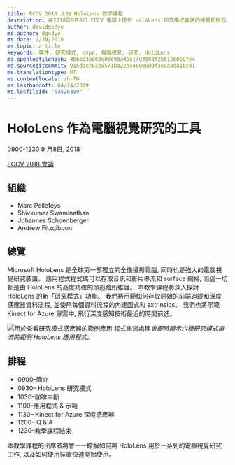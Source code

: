 ```yaml
---
title: ECCV 2018 上的 HoloLens 教學課程
description: 在2018年9月8日 ECCV 會議上提供 HoloLens 研究模式會話的總覽和排程。
author: davidgedye
ms.author: dgedye
ms.date: 2/28/2018
ms.topic: article
keywords: 事件, 研究模式, cvpr, 電腦視覺, 研究, HoloLens
ms.openlocfilehash: 4bbb33b668e09c90a46e17d390df2b615b0687e4
ms.sourcegitcommit: 915d3cc63a5571ba22ac4608589f3eca8da1bc81
ms.translationtype: MT
ms.contentlocale: zh-TW
ms.lasthandoff: 04/24/2019
ms.locfileid: "63526399"
---
```

# <a name="hololens-as-a-tool-for-computer-vision-research"></a>HoloLens 作為電腦視覺研究的工具
0900-1230 9 月8日, 2018

[ECCV 2018 會議](https://eccv2018.org)

## <a name="organizers"></a>組織
* Marc Pollefeys
* Shivkumar Swaminathan
* Johannes Schoenberger
* Andrew Fitzgibbon

## <a name="overview"></a>總覽
Microsoft HoloLens 是全球第一部獨立的全像攝影電腦, 同時也是強大的電腦視覺研究裝置。
應用程式程式碼可以存取音訊和影片串流和 surface 網格, 而這一切都是由 HoloLens 的高度精確的頭追蹤所維護。 本教學課程將深入探討 HoloLens 的新「研究模式」功能。
我們將示範如何存取原始的前端追蹤和深度感應器資料流程, 並使用每個資料流程的內建函式和 extrinsics。  我們也將示範 Kinect for Azure 專案中, 飛行深度感知技術最近的時間前進。

![用於查看研究模式感應器的範例應用](images/sensor-stream-viewer.jpg)
程式串流處理*會即時顯示六種研究模式串流的範例 HoloLens 應用程式。*

## <a name="schedule"></a>排程
* 0900–簡介
* 0930– HoloLens 研究模式
* 1030–咖啡中斷
* 1100–應用程式 & 示範
* 1130– Kinect for Azure 深度感應器
* 1200– Q & A
* 1230–教學課程結束

本教學課程的出席者將會一一瞭解如何將 HoloLens 用於一系列的電腦視覺研究工作, 以及如何使用裝置快速開始使用。
